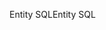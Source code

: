 <span data-ttu-id="8d150-101">Entity SQL</span><span class="sxs-lookup"><span data-stu-id="8d150-101">Entity SQL</span></span>